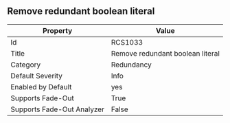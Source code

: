 ## Remove redundant boolean literal

Property | Value
--- | --- 
Id | RCS1033
Title | Remove redundant boolean literal
Category | Redundancy
Default Severity | Info
Enabled by Default | yes
Supports Fade-Out | True
Supports Fade-Out Analyzer | False

